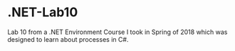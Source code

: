 # .NET-Lab10
Lab 10 from a .NET Environment Course I took in Spring of 2018 which was designed to learn about processes in C#.

